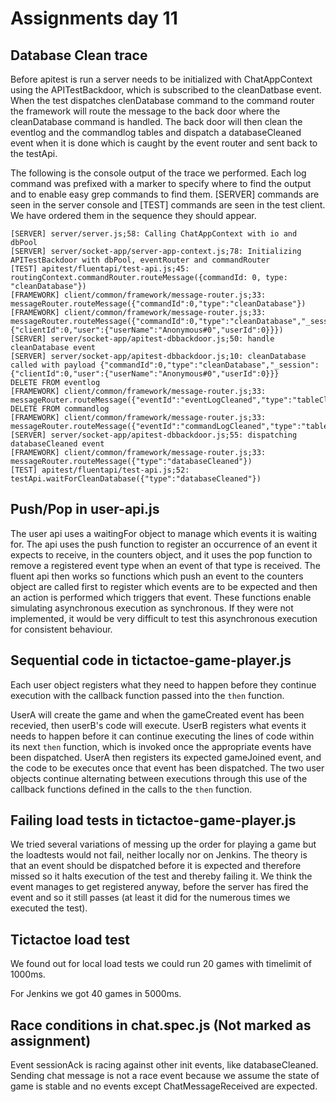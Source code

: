 # Assignments day 11

## Database Clean trace
Before apitest is run a server needs to be initialized with ChatAppContext using the APITestBackdoor, which is subscribed to the cleanDatbase event. When the test dispatches clenDatabase command to the command router the framework will route the message to the back door where the cleanDatabase command is handled. The back door will then clean the eventlog and the commandlog tables and dispatch a databaseCleaned event when it is done which is caught by the event router and sent back to the testApi.

The following is the console output of the trace we performed. Each log command was prefixed with a marker to specify where to find the output and to enable easy grep commands to find them. [SERVER] commands are seen in the server console and [TEST] commands are seen in the test client. We have ordered them in the sequence they should appear.

```
[SERVER] server/server.js;58: Calling ChatAppContext with io and dbPool
[SERVER] server/socket-app/server-app-context.js;78: Initializing APITestBackdoor with dbPool, eventRouter and commandRouter
[TEST] apitest/fluentapi/test-api.js;45: routingContext.commandRouter.routeMessage({commandId: 0, type: "cleanDatabase"})
[FRAMEWORK] client/common/framework/message-router.js;33: messageRouter.routeMessage({"commandId":0,"type":"cleanDatabase"})
[FRAMEWORK] client/common/framework/message-router.js;33: messageRouter.routeMessage({"commandId":0,"type":"cleanDatabase","_session":{"clientId":0,"user":{"userName":"Anonymous#0","userId":0}}})
[SERVER] server/socket-app/apitest-dbbackdoor.js;50: handle cleanDatabase event
[SERVER] server/socket-app/apitest-dbbackdoor.js;10: cleanDatabase called with payload {"commandId":0,"type":"cleanDatabase","_session":{"clientId":0,"user":{"userName":"Anonymous#0","userId":0}}}
DELETE FROM eventlog
[FRAMEWORK] client/common/framework/message-router.js;33: messageRouter.routeMessage({"eventId":"eventLogCleaned","type":"tableCleaned","tableName":"eventlog"})
DELETE FROM commandlog
[FRAMEWORK] client/common/framework/message-router.js;33: messageRouter.routeMessage({"eventId":"commandLogCleaned","type":"tableCleaned","tableName":"commandlog"})
[SERVER] server/socket-app/apitest-dbbackdoor.js;55: dispatching databaseCleaned event
[FRAMEWORK] client/common/framework/message-router.js;33: messageRouter.routeMessage({"type":"databaseCleaned"})
[TEST] apitest/fluentapi/test-api.js;52: testApi.waitForCleanDatabase({"type":"databaseCleaned"})
```

## Push/Pop in user-api.js
The user api uses a waitingFor object to manage which events it is waiting for. The api uses the push function to register an occurrence of an event it expects to receive, in the counters object, and it uses the pop function to remove a registered event type when an event of that type is received. The fluent api then works so functions which push an event to the counters object are called first to register which events are to be expected and then an action is performed which triggers that event. These functions enable simulating asynchronous execution as synchronous. If they were not implemented, it would be very difficult to test this asynchronous execution for consistent behaviour.

## Sequential code in tictactoe-game-player.js
Each user object registers what they need to happen before they continue execution with the callback function passed into the `then` function. 

UserA will create the game and when the gameCreated event has been recevied, then userB's code will execute. UserB registers what events it needs to happen before it can continue executing the lines of code within its next `then` function, which is invoked once the appropriate events have been dispatched. UserA then registers its expected gameJoined event, and the code to be executes once that event has been dispatched. The two user objects continue alternating between executions through this use of the callback functions defined in the calls to the `then` function.

## Failing load tests in tictactoe-game-player.js
We tried several variations of messing up the order for playing a game but the loadtests would not fail, neither locally nor on Jenkins. The theory is that an event should be dispatched before it is expected and therefore missed so it halts execution of the test and thereby failing it. We think the event manages to get registered anyway, before the server has fired the event and so it still passes (at least it did for the numerous times we executed the test).

## Tictactoe load test
We found out for local load tests we could run 20 games with timelimit of 1000ms. 

For Jenkins we got 40 games in 5000ms.

## Race conditions in chat.spec.js (Not marked as assignment)
Event sessionAck is racing against other init events, like databaseCleaned. Sending chat message is not a race event because we assume the state of game is stable and no events except ChatMessageReceived are expected.